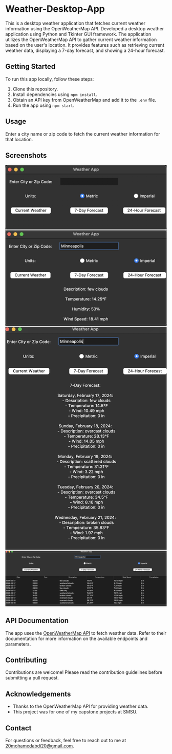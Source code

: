 # Weather-Desktop-App

This is a desktop weather application that fetches current weather information using the OpenWeatherMap API. Developed a desktop weather application using Python and Tkinter GUI framework. The application utilizes the OpenWeatherMap API to gather current weather information based on the user's location. It provides features such as retrieving current weather data, displaying a 7-day forecast, and showing a 24-hour forecast.

## Getting Started

To run this app locally, follow these steps:

1. Clone this repository.
2. Install dependencies using `npm install`.
3. Obtain an API key from OpenWeatherMap and add it to the `.env` file.
4. Run the app using `npm start`.

## Usage

Enter a city name or zip code to fetch the current weather information for that location.

## Screenshots

![Screenshot 1](/pic1.jpg)
![Screenshot 2](/pic2.jpg)
![Screenshot 3](/pic3.jpg)
![Screenshot 4](/pic4.jpg)

## API Documentation

The app uses the [OpenWeatherMap API](https://openweathermap.org/api) to fetch weather data. Refer to their documentation for more information on the available endpoints and parameters.

## Contributing

Contributions are welcome! Please read the contribution guidelines before submitting a pull request.


## Acknowledgements

- Thanks to the OpenWeatherMap API for providing weather data.
- This project was for one of my capstone projects at SMSU.

## Contact

For questions or feedback, feel free to reach out to me at 20mohamedabdi20@gmail.com.
